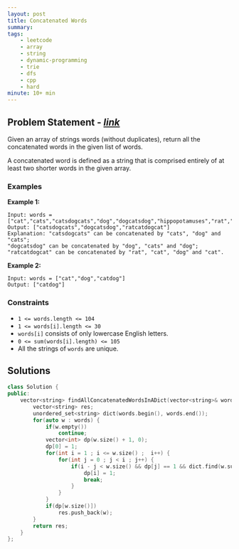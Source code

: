 ```yaml
---
layout: post
title: Concatenated Words                       
summary:
tags:
    - leetcode
    - array
    - string
    - dynamic-programming
    - trie
    - dfs
    - cpp
    - hard
minute: 10+ min
---
```


## Problem Statement - [*link*](https://leetcode.com/problems/concatenated-words/description/)  

Given an array of strings words (without duplicates), return all the concatenated words in the given list of words.

A concatenated word is defined as a string that is comprised entirely of at least two shorter words in the given array.

### Examples


**Example 1:**   
```
Input: words = ["cat","cats","catsdogcats","dog","dogcatsdog","hippopotamuses","rat","ratcatdogcat"]
Output: ["catsdogcats","dogcatsdog","ratcatdogcat"]
Explanation: "catsdogcats" can be concatenated by "cats", "dog" and "cats"; 
"dogcatsdog" can be concatenated by "dog", "cats" and "dog"; 
"ratcatdogcat" can be concatenated by "rat", "cat", "dog" and "cat".
```


**Example 2:**   
```
Input: words = ["cat","dog","catdog"]
Output: ["catdog"]
```


### Constraints

+ `1 <= words.length <= 104`
+ `1 <= words[i].length <= 30`
+ `words[i]` consists of only lowercase English letters.
+ `0 <= sum(words[i].length) <= 105`
+ All the strings of `words` are unique.

## Solutions

```cpp
class Solution {
public:
    vector<string> findAllConcatenatedWordsInADict(vector<string>& words) {
        vector<string> res;
        unordered_set<string> dict(words.begin(), words.end());
        for(auto w : words) {
            if(w.empty())
                continue;
            vector<int> dp(w.size() + 1, 0);
            dp[0] = 1;
            for(int i = 1 ; i <= w.size() ;  i++) {
                for(int j = 0 ; j < i ; j++) {
                    if(i - j < w.size() && dp[j] == 1 && dict.find(w.substr(j, i - j)) != dict.end()) {
                        dp[i] = 1;
                        break;
                    }
                }
            }
            if(dp[w.size()])
                res.push_back(w);
        }
        return res;
    }
};
```

